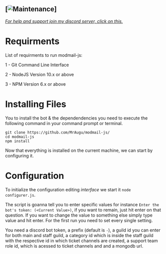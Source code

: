 [![Maintenance](https://img.shields.io/badge/Maintained%3F-yes-green.svg)]
---
*[For help and support join my discord server, click on this.](https://discord.gg/rk7cVyk)*

# Requirments
List of requirments to run modmail-js:

1 - Git Command Line Interface

2 - NodeJS Version 10.x or above

3 - NPM Version 6.x or above

# Installing Files
You to install the bot & the dependendencies you need to execute the following command in your command prompt or terminal.
```
git clone https://github.com/MrAugu/modmail-js/
cd modmail-js
npm install
```
Now that everything is installed on the current machine, we can start by configuring it.

# Configuration
To initialize the configuration editing *interface* we start it `node configurer.js`.

The script is goanna tell you to enter specific values for instance `Enter the bot's token: (<Current Value>)`, if you want <Current Value> to remain, just hit enter on that question. If you want to change the value to something else simply type value and hit enter. For the first run you need to set every single setting.

You need a discord bot token, a prefix (default is `-`), a guild id you can enter for both main and staff guild, a category id which is inside the staff guild with the respective id in which ticket channels are created, a support team role id, which is acessed to ticket channels and and a mongodb url.

